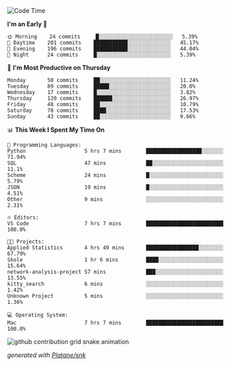 <!--START_SECTION:waka-->
![Code Time](http://img.shields.io/badge/Code%20Time-234%20hrs%2017%20mins-blue)

**I'm an Early 🐤** 

```text
🌞 Morning    24 commits     █░░░░░░░░░░░░░░░░░░░░░░░░   5.39% 
🌆 Daytime    201 commits    ███████████░░░░░░░░░░░░░░   45.17% 
🌃 Evening    196 commits    ███████████░░░░░░░░░░░░░░   44.04% 
🌙 Night      24 commits     █░░░░░░░░░░░░░░░░░░░░░░░░   5.39%

```
📅 **I'm Most Productive on Thursday** 

```text
Monday       50 commits     ██░░░░░░░░░░░░░░░░░░░░░░░   11.24% 
Tuesday      89 commits     █████░░░░░░░░░░░░░░░░░░░░   20.0% 
Wednesday    17 commits     █░░░░░░░░░░░░░░░░░░░░░░░░   3.82% 
Thursday     120 commits    ██████░░░░░░░░░░░░░░░░░░░   26.97% 
Friday       48 commits     ██░░░░░░░░░░░░░░░░░░░░░░░   10.79% 
Saturday     78 commits     ████░░░░░░░░░░░░░░░░░░░░░   17.53% 
Sunday       43 commits     ██░░░░░░░░░░░░░░░░░░░░░░░   9.66%

```


📊 **This Week I Spent My Time On** 

```text
💬 Programming Languages: 
Python                   5 hrs 7 mins        ██████████████████░░░░░░░   71.94% 
SQL                      47 mins             ██░░░░░░░░░░░░░░░░░░░░░░░   11.1% 
Scheme                   24 mins             █░░░░░░░░░░░░░░░░░░░░░░░░   5.79% 
JSON                     19 mins             █░░░░░░░░░░░░░░░░░░░░░░░░   4.51% 
Other                    9 mins              ░░░░░░░░░░░░░░░░░░░░░░░░░   2.31%

🔥 Editors: 
VS Code                  7 hrs 7 mins        █████████████████████████   100.0%

🐱‍💻 Projects: 
Applied Statistics       4 hrs 49 mins       █████████████████░░░░░░░░   67.79% 
Skole                    1 hr 6 mins         ████░░░░░░░░░░░░░░░░░░░░░   15.64% 
network-analysis-project 57 mins             ███░░░░░░░░░░░░░░░░░░░░░░   13.55% 
kitty_search             6 mins              ░░░░░░░░░░░░░░░░░░░░░░░░░   1.42% 
Unknown Project          5 mins              ░░░░░░░░░░░░░░░░░░░░░░░░░   1.36%

💻 Operating System: 
Mac                      7 hrs 7 mins        █████████████████████████   100.0%

```


<!--END_SECTION:waka-->


<!--Snake Game-->
![github contribution grid snake animation](https://raw.githubusercontent.com/viggo-gascou/viggo-gascou/output/github-contribution-grid-snake.svg)

_generated with [Platane/snk](https://github.com/Platane/snk)_
<!--Snake Game-->

